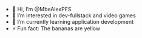 - 👋 Hi, I’m @MbeAlexPFS
- 👀 I’m interested in dev-fullstack and video games
- 🌱 I’m currently learning application development
- ⚡ Fun fact: The bananas are yellow

<!---
MbeAlexPFS/MbeAlexPFS is a ✨ special ✨ repository because its `README.md` (this file) appears on your GitHub profile.
You can click the Preview link to take a look at your changes.
--->
